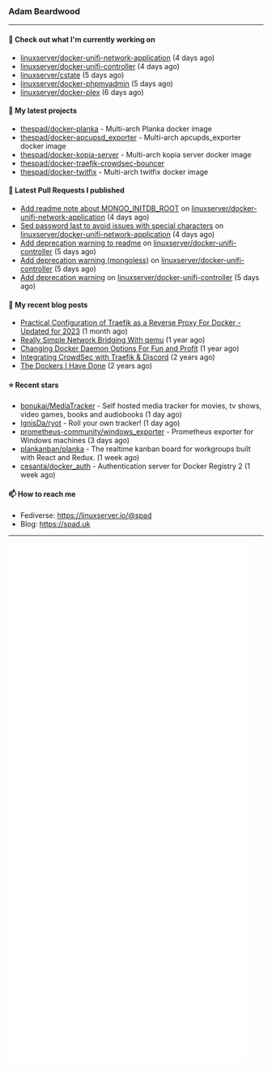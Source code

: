 ### Adam Beardwood
---
#### 👷 Check out what I'm currently working on

- [linuxserver/docker-unifi-network-application](https://github.com/linuxserver/docker-unifi-network-application) (4 days ago)
- [linuxserver/docker-unifi-controller](https://github.com/linuxserver/docker-unifi-controller) (4 days ago)
- [linuxserver/cstate](https://github.com/linuxserver/cstate) (5 days ago)
- [linuxserver/docker-phpmyadmin](https://github.com/linuxserver/docker-phpmyadmin) (5 days ago)
- [linuxserver/docker-plex](https://github.com/linuxserver/docker-plex) (6 days ago)

#### 🌱 My latest projects

- [thespad/docker-planka](https://github.com/thespad/docker-planka) - Multi-arch Planka docker image
- [thespad/docker-apcupsd_exporter](https://github.com/thespad/docker-apcupsd_exporter) - Multi-arch apcupds_exporter docker image
- [thespad/docker-kopia-server](https://github.com/thespad/docker-kopia-server) - Multi-arch kopia server docker image 
- [thespad/docker-traefik-crowdsec-bouncer](https://github.com/thespad/docker-traefik-crowdsec-bouncer)
- [thespad/docker-twitfix](https://github.com/thespad/docker-twitfix) - Multi-arch twitfix docker image

#### 🔨 Latest Pull Requests I published

- [Add readme note about MONGO_INITDB_ROOT](https://github.com/linuxserver/docker-unifi-network-application/pull/3) on [linuxserver/docker-unifi-network-application](https://github.com/linuxserver/docker-unifi-network-application) (4 days ago)
- [Sed password last to avoid issues with special characters](https://github.com/linuxserver/docker-unifi-network-application/pull/2) on [linuxserver/docker-unifi-network-application](https://github.com/linuxserver/docker-unifi-network-application) (4 days ago)
- [Add deprecation warning to readme](https://github.com/linuxserver/docker-unifi-controller/pull/223) on [linuxserver/docker-unifi-controller](https://github.com/linuxserver/docker-unifi-controller) (5 days ago)
- [Add deprecation warning (mongoless)](https://github.com/linuxserver/docker-unifi-controller/pull/222) on [linuxserver/docker-unifi-controller](https://github.com/linuxserver/docker-unifi-controller) (5 days ago)
- [Add deprecation warning](https://github.com/linuxserver/docker-unifi-controller/pull/221) on [linuxserver/docker-unifi-controller](https://github.com/linuxserver/docker-unifi-controller) (5 days ago)

#### 📜 My recent blog posts

- [Practical Configuration of Traefik as a Reverse Proxy For Docker - Updated for 2023](https://spad.uk/practical-configuration-of-traefik-as-a-reverse-proxy-for-docker-updated-for-2023/) (1 month ago)
- [Really Simple Network Bridging With qemu](https://spad.uk/really-simple-network-bridging-with-qemu/) (1 year ago)
- [Changing Docker Daemon Options For Fun and Profit](https://spad.uk/changing-docker-daemon-options-for-fun-and-profit/) (1 year ago)
- [Integrating CrowdSec with Traefik &amp; Discord](https://spad.uk/integrating-crowdsec-with-traefik-discord/) (2 years ago)
- [The Dockers I Have Done](https://spad.uk/the-dockers-ive-done/) (2 years ago)

#### ⭐ Recent stars

- [bonukai/MediaTracker](https://github.com/bonukai/MediaTracker) - Self hosted media tracker for movies, tv shows, video games, books and audiobooks (1 day ago)
- [IgnisDa/ryot](https://github.com/IgnisDa/ryot) - Roll your own tracker! (1 day ago)
- [prometheus-community/windows_exporter](https://github.com/prometheus-community/windows_exporter) - Prometheus exporter for Windows machines (3 days ago)
- [plankanban/planka](https://github.com/plankanban/planka) - The realtime kanban board for workgroups built with React and Redux. (1 week ago)
- [cesanta/docker_auth](https://github.com/cesanta/docker_auth) - Authentication server for Docker Registry 2 (1 week ago)

#### 📫 How to reach me
- Fediverse: https://linuxserver.io/@spad
- Blog: https://spad.uk
---
<img src="https://raw.githubusercontent.com/thespad/thespad/main/github-metrics.svg">
